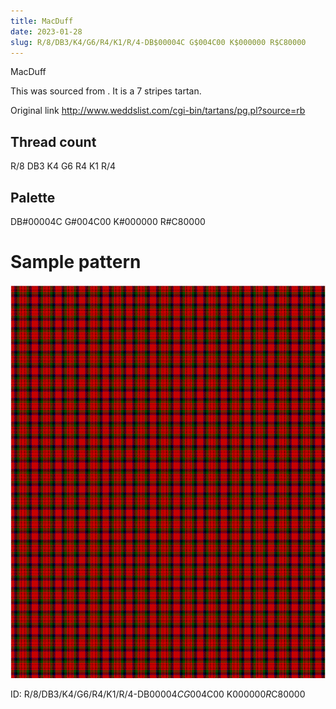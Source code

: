 ```yaml
---
title: MacDuff
date: 2023-01-28
slug: R/8/DB3/K4/G6/R4/K1/R/4-DB$00004C G$004C00 K$000000 R$C80000
---
```

MacDuff

This was sourced from <no value>.  It is a 7 stripes tartan.

Original link http://www.weddslist.com/cgi-bin/tartans/pg.pl?source=rb

## Thread count
R/8 DB3 K4 G6 R4 K1 R/4

## Palette
DB#00004C G#004C00 K#000000 R#C80000

# Sample pattern

![Tartan detail](tartan.png "R/8 DB3 K4 G6 R4 K1 R/4 tartan")

ID: R/8/DB3/K4/G6/R4/K1/R/4-DB$00004C G$004C00 K$000000 R$C80000